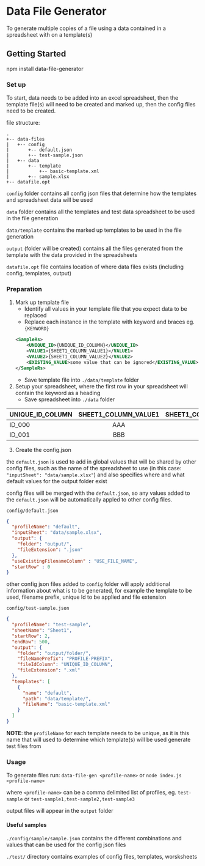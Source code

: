 # Data File Generator
To generate multiple copies of a file using a data contained in a spreadsheet with on a template(s)

## Getting Started
npm install data-file-generator

### Set up
To start, data needs to be added into an excel spreadsheet, then the template file(s) will need to be created and marked up, then the config files need to be created.

file structure:
```
.
+-- data-files
|   +-- config
|       +-- default.json
|       +-- test-sample.json
|   +-- data
|       +-- template
|           +-- basic-template.xml
|       +-- sample.xlsx
+-- datafile.opt
```

`config` folder contains all config json files that determine how the templates and spreadsheet data will be used

`data` folder contains all the templates and test data spreadsheet to be used in the file generation

`data/template` contains the marked up templates to be used in the file generation

`output` (folder will be created) contains all the files generated from the template with the data provided in the spreadsheets

`datafile.opt` file contains location of where data files exists (including config, templates, output)

### Preparation

1. Mark up template file
    - Identify all values in your template file that you expect data to be replaced
    - Replace each instance in the template with keyword and braces eg. `{KEYWORD}`
    ``` xml
    <SampleRs>
        <UNIQUE_ID>{UNIQUE_ID_COLUMN}</UNIQUE_ID>
        <VALUE1>{SHEET1_COLUMN_VALUE1}</VALUE1>
        <VALUE2>{SHEET1_COLUMN_VALUE2}</VALUE2>
        <EXISTING_VALUE>some value that can be ignored</EXISTING_VALUE>
    </SampleRs>
    ```
    - Save template file into `./data/template` folder
2. Setup your spreadsheet, where the first row in your spreadsheet will contain the keyword as a heading
    - Save spreadsheet into `./data` folder

| UNIQUE_ID_COLUMN | SHEET1_COLUMN_VALUE1 | SHEET1_COLUMN_VALUE2 |
|-----------|:-----------:|-----------:| 
| ID_000 | AAA | DDD 123 |
| ID_001 | BBB | EEE 456 |

3. Create the config.json

the `default.json` is used to add in global values that will be shared by other config files, such as the name of the spreadsheet to use (in this case: `"inputSheet": "data/sample.xlsx"`) and also specifies where and what default values for the output folder exist

config files will be merged with the `default.json`, so any values added to the `default.json` will be automatically appled to other config files.

`config/default.json`
``` json
{
  "profileName": "default",
  "inputSheet": "data/sample.xlsx",
  "output": {
    "folder": "output/",
    "fileExtension": ".json"
  },
  "useExistingFilenameColumn" : "USE_FILE_NAME",
  "startRow" : 0
}
```

other config json files added to `config` folder will apply additional information about what is to be generated, for example the template to be used, filename prefix, unique Id to be applied and file extension

`config/test-sample.json`
``` json
{
  "profileName": "test-sample",
  "sheetName": "Sheet1",
  "startRow": 2,
  "endRow": 500,
  "output": {
    "folder": "output/folder/",
    "fileNamePrefix": "PROFILE-PREFIX",
    "fileIdColumn": "UNIQUE_ID_COLUMN",
    "fileExtension": ".xml"
  },
  "templates": [
    {
      "name": "default",
      "path": "data/template/",
      "fileName": "basic-template.xml"
    }
  ]
}
```

**NOTE**: the `profileName` for each template needs to be unique, as it is this name that will used to determine which template(s) will be used generate test files from

### Usage

To generate files run:
`data-file-gen <profile-name>`
or 
`node index.js <profile-name>`

where `<profile-name>` can be a comma delimited list of profiles, eg. `test-sample` or `test-sample1,test-sample2,test-sample3`

output files will appear in the `output` folder

#### Useful samples

`./config/sample/sample.json` contains the different combinations and values that can be used for the config json files

`./test/` directory contains examples of config files, templates, worsksheets
